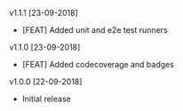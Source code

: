 v1.1.1 [23-09-2018]

- [FEAT] Added unit and e2e test runners

v1.1.0 [23-09-2018]

- [FEAT] Added codecoverage and badges

v1.0.0 [22-09-2018]

- Initial release
